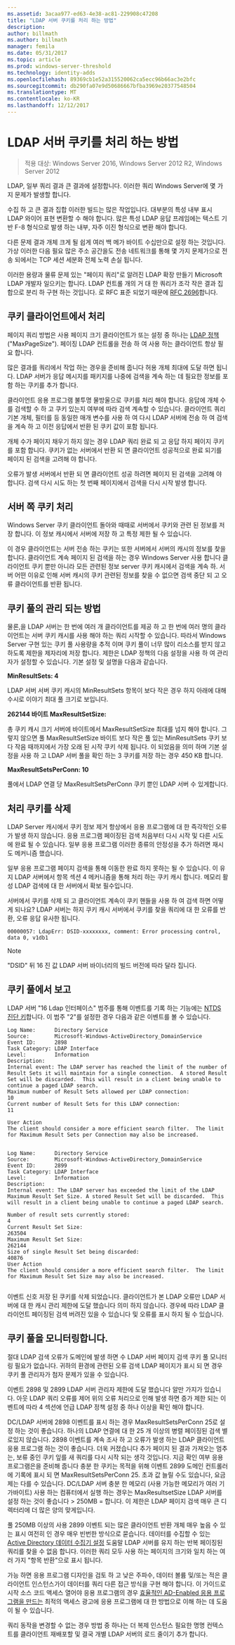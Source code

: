 ```yaml
---
ms.assetid: 3acaa977-ed63-4e38-ac81-229908c47208
title: "LDAP 서버 쿠키를 처리 하는 방법"
description: 
author: billmath
ms.author: billmath
manager: femila
ms.date: 05/31/2017
ms.topic: article
ms.prod: windows-server-threshold
ms.technology: identity-adds
ms.openlocfilehash: 89369cb1e52a315520062ca5ecc96b66ac3e2bfc
ms.sourcegitcommit: db290fa07e9d50686667bfba3969e20377548504
ms.translationtype: MT
ms.contentlocale: ko-KR
ms.lasthandoff: 12/12/2017
---
```

# <a name="how-ldap-server-cookies-are-handled"></a>LDAP 서버 쿠키를 처리 하는 방법

>적용 대상: Windows Server 2016, Windows Server 2012 R2, Windows Server 2012

LDAP, 일부 쿼리 결과 큰 결과에 설정합니다. 이러한 쿼리 Windows Server에 몇 가지 문제가 발생할 합니다.  
  
수집 하 고 큰 결과 집합 이러한 빌드는 많은 작업입니다. 대부분의 특성 내부 표시 LDAP 와이어 표현 변환할 수 해야 합니다. 많은 특성 LDAP 응답 프레임에는 텍스트 기반 F-8 형식으로 발생 하는 내부, 자주 이진 형식으로 변환 해야 합니다.  
  
다른 문제 결과 개체 크게 될 쉽게 여러 백 메가 바이트 수십만으로 설정 하는 것입니다. 가상 이러한 다음 필요 많은 주소 공간을도 전송 네트워크를 통해 몇 가지 문제가으로 전송 되에서는 TCP 세션 세분화 전체 노력 손실 됩니다.  
  
이러한 용량과 물류 문제 있는 "페이지 쿼리"로 알려진 LDAP 확장 만들기 Microsoft LDAP 개발자 일으키는 합니다. LDAP 컨트롤 개의 거 대 한 쿼리가 조각 작은 결과 집합으로 분리 하 구현 하는 것입니다. 로 RFC 표준 되었기 때문에 [RFC 2696](http://www.ietf.org/rfc/rfc2696)합니다.  
  
## <a name="cookie-handling-on-client"></a>쿠키 클라이언트에서 처리  
페이지 쿼리 방법은 사용 페이지 크기 클라이언트가 또는 설정 중 하나는 [LDAP 정책](https://support.microsoft.com/kb/315071/en-us) ("MaxPageSize"). 페이징 LDAP 컨트롤을 전송 하 여 사용 하는 클라이언트 항상 필요 합니다.  

  
많은 결과를 쿼리에서 작업 하는 경우을 준비해 줍니다 허용 개체 최대에 도달 하면 됩니다. LDAP 서버가 응답 메시지를 패키지를 나중에 검색을 계속 하는 데 필요한 정보를 포함 하는 쿠키를 추가 합니다.  
  
클라이언트 응용 프로그램 불투명 물방울으로 쿠키를 처리 해야 합니다. 응답에 개체 수를 검색할 수 하 고 쿠키 있는지 여부에 따라 검색 계속할 수 있습니다. 클라이언트 쿼리 기본 개체, 필터를 등 동일한 매개 변수를 사용 하 여 다시 LDAP 서버에 전송 하 여 검색을 계속 하 고 이전 응답에서 반환 된 쿠키 값이 포함 됩니다.  
  
개체 수가 페이지 채우기 하지 않는 경우 LDAP 쿼리 완료 되 고 응답 하지 페이지 쿠키를 포함 합니다. 쿠키가 없는 서버에서 반환 되 면 클라이언트 성공적으로 완료 되기를 페이지 된 검색을 고려해 야 합니다.  
  
오류가 발생 서버에서 반환 되 면 클라이언트 성공 하려면 페이지 된 검색을 고려해 야 합니다. 검색 다시 시도 하는 첫 번째 페이지에서 검색을 다시 시작 발생 합니다.  
  
## <a name="server-side-cookie-handling"></a>서버 쪽 쿠키 처리  
Windows Server 쿠키 클라이언트 돌아와 때때로 서버에서 쿠키와 관련 된 정보를 저장 합니다. 이 정보 캐시에서 서버에 저장 하 고 특정 제한 될 수 있습니다.  
  
이 경우 클라이언트는 서버 전송 하는 쿠키는 또한 서버에서 서버의 캐시의 정보를 찾을 합니다. 클라이언트 계속 페이지 된 검색을 하는 경우 Windows Server 사용 합니다 클라이언트 쿠키 뿐만 아니라 모든 관련된 정보 server 쿠키 캐시에서 검색을 계속 하. 서버 어떤 이유로 인해 서버 캐시의 쿠키 관련된 정보를 찾을 수 없으면 검색 중단 되 고 오류 클라이언트를 반환 됩니다.  
  
## <a name="how-the-cookie-pool-is-managed"></a>쿠키 풀의 관리 되는 방법  
물론,을 LDAP 서버는 한 번에 여러 개 클라이언트를 제공 하 고 한 번에 여러 명의 클라이언트는 서버 쿠키 캐시를 사용 해야 하는 쿼리 시작할 수 있습니다. 따라서 Windows Server 구현 있는 쿠키 풀 사용량을 추적 이며 쿠키 풀이 너무 많이 리소스를 받지 않고 하도록 제한을 제자리에 저장 합니다. 제한은 LDAP 정책의 다음 설정을 사용 하 여 관리자가 설정할 수 있습니다. 기본 설정 및 설명을 다음과 같습니다.  
  
**MinResultSets: 4**  
  
LDAP 서버 서버 쿠키 캐시의 MinResultSets 항목이 보다 작은 경우 하지 아래에 대해 수시로 이야기 최대 풀 크기로 보입니다.  
  
**262144 바이트 MaxResultSetSize:**  
  
총 쿠키 캐시 크기 서버에 바이트에서 MaxResultSetSize 최대를 넘지 해야 합니다. 그렇지 않으면 풀 MaxResultSetSize 바이트 보다 작은 풀 있는 MinResultSets 쿠키 보다 작음 때까지에서 가장 오래 된 시작 쿠키 삭제 됩니다. 이 되었음을 의미 하며 기본 설정을 사용 하 고 LDAP 서버 풀을 확인 하는 3 쿠키를 저장 하는 경우 450 KB 합니다.  
  
**MaxResultSetsPerConn: 10**  
  
풀에서 LDAP 연결 당 MaxResultSetsPerConn 쿠키 뿐인 LDAP 서버 수 있게합니다.  
  
## <a name="handling-deleted-cookies"></a>처리 쿠키를 삭제  
LDAP Server 캐시에서 쿠키 정보 제거 항상에서 응용 프로그램에 대 한 즉각적인 오류가 발생 하지 않습니다. 응용 프로그램 페이징된 검색 처음부터 다시 시작 및 다른 시도에 완료 될 수 있습니다. 일부 응용 프로그램 이러한 종류의 안정성을 추가 하려면 재시도 메커니즘 했습니다.  
  
일부 응용 프로그램 페이지 검색을 통해 이동한 완료 하지 못하는 될 수 있습니다. 이 유지 LDAP 서버에서 항목 섹션 4 메커니즘을 통해 처리 하는 쿠키 캐시 합니다. 메모리 활성 LDAP 검색에 대 한 서버에서 확보 필수입니다.  
  
서버에서 쿠키를 삭제 되 고 클라이언트 계속이 쿠키 핸들을 사용 하 여 검색 하면 어떻게 되나요? LDAP 서버는 하지 쿠키 캐시 서버에서 쿠키를 찾을 쿼리에 대 한 오류를 반환, 오류 응답 유사한 됩니다.  
  
```  
00000057: LdapErr: DSID-xxxxxxxx, comment: Error processing control, data 0, v1db1  
```  
  
> [!NOTE]  
> "DSID" 뒤 16 진 값 LDAP 서버 바이너리의 빌드 버전에 따라 달라 집니다.  
  
## <a name="reporting-on-the-cookie-pool"></a>쿠키 풀에서 보고  
LDAP 서버 "16 Ldap 인터페이스" 범주를 통해 이벤트를 기록 하는 기능에는 [NTDS 진단 키](https://support.microsoft.com/kb/314980/en-us)합니다. 이 범주 "2"를 설정한 경우 다음과 같은 이벤트를 볼 수 있습니다.  
  
```  
Log Name:      Directory Service  
Source:        Microsoft-Windows-ActiveDirectory_DomainService  
Event ID:      2898  
Task Category: LDAP Interface  
Level:         Information  
Description:  
Internal event: The LDAP server has reached the limit of the number of Result Sets it will maintain for a single connection.  A stored Result Set will be discarded.  This will result in a client being unable to continue a paged LDAP search.  
Maximum number of Result Sets allowed per LDAP connection:  
10  
Current number of Result Sets for this LDAP connection:  
11  
  
User Action  
The client should consider a more efficient search filter.  The limit for Maximum Result Sets per Connection may also be increased.  
  
```  
  
```  
Log Name:      Directory Service  
Source:        Microsoft-Windows-ActiveDirectory_DomainService  
Event ID:      2899  
Task Category: LDAP Interface  
Level:         Information  
Description:  
Internal event: The LDAP server has exceeded the limit of the LDAP Maximum Result Set Size. A stored Result Set will be discarded.  This will result in a client being unable to continue a paged LDAP search.   
  
Number of result sets currently stored:   
4   
Current Result Set Size:   
263504   
Maximum Result Set Size:   
262144   
Size of single Result Set being discarded:   
40876   
User Action   
The client should consider a more efficient search filter.  The limit for Maximum Result Set Size may also be increased.  
  
```  
  
이벤트 신호 저장 된 쿠키를 삭제 되었습니다. 클라이언트가 본 LDAP 오류만 LDAP 서버에 대 한 캐시 관리 제한에 도달 했습니다 의미 하지 않습니다.  경우에 따라 LDAP 클라이언트 페이징된 검색 버려진 있을 수 있습니다 및 오류를 표시 하지 될 수 있습니다.  
  
## <a name="monitoring-the-cookie-pool"></a>쿠키 풀을 모니터링합니다.  
절대 LDAP 검색 오류가 도메인에 발생 하면 수 LDAP 서버 페이지 검색 쿠키 풀 모니터링 필요가 없습니다. 귀하의 환경에 관련된 오류 검색 LDAP 페이지가 표시 되 면 경우 쿠키 풀 관리자가 첨자 문제가 있을 수 있습니다.  
  
이벤트 2898 및 2899 LDAP 서버 관리자 제한에 도달 했습니다 알만 가지가 있습니다. 아웃 LDAP 쿼리 오류를 제어 위의 오류 처리으로 인해 발생 하면 증가 제한 되는 이벤트에 따라 4 섹션에 언급 LDAP 정책 설정 중 하나 이상을 확인 해야 합니다.  
  
DC/LDAP 서버에 2898 이벤트를 표시 하는 경우 MaxResultSetsPerConn 25로 설정 하는 것이 좋습니다. 하나의 LDAP 연결에 대 한 25 개 이상의 병렬 페이징된 검색 별로있지 않습니다. 2898 이벤트를 계속 조사 하 고 오류가 발생 하는 LDAP 클라이언트 응용 프로그램 하는 것이 좋습니다. 더욱 커졌습니다 추가 페이지 된 결과 가져오는 멈추는, 보류 중인 쿠키 잎를 새 쿼리를 다시 시작 되는 생각 것입니다. 지금 확인 여부 응용 프로그램은을 준비해 줍니다 충분 한 쿠키는 목적을 위해 이벤트 2899 도메인 컨트롤러에 기록에 표시 되 면 MaxResultSetsPerConn 25. 초과 값 늘릴 수도 있습니다, 요금제는 다를 수 있습니다. DC/LDAP 서버 충분 한 메모리 (사용 가능한 메모리가 여러 기가바이트) 사용 하는 컴퓨터에서 실행 하는 경우는 MaxResultsetSize LDAP 서버를 설정 하는 것이 좋습니다 > 250MB = 합니다. 이 제한은 LDAP 페이지 검색 매우 큰 디렉터리에 더 많은 양의 맞게입니다.  
  
풀 250MB 이상의 사용 2899 이벤트 되는 많은 클라이언트 반환 개체 매우 높음 수 있는 표시 여전히 인 경우 매우 빈번한 방식으로 묻습니다. 데이터를 수집할 수 있는 [Active Directory 데이터 수집기 설정](http://blogs.technet.com/b/askds/archive/2010/06/08/son-of-spa-ad-data-collector-sets-in-win2008-and-beyond.aspx) 도움말 LDAP 서버를 유지 하는 반복 페이징된 쿼리를 찾을 수 없음 합니다. 이러한 쿼리 모두 사용 하는 페이지의 크기와 일치 하는 여러 가지 "항목 반환"으로 표시 됩니다.  
  
가능 하면 응용 프로그램 디자인을 검토 하 고 낮은 주파수, 데이터 볼륨 및/또는 적은 클라이언트 인스턴스가이 데이터를 쿼리 다른 접근 방식을 구현 해야 합니다. 이 가이드로 시작 소스 코드 액세스 열어야 응용 프로그램의 경우 [효율적인 AD-Enabled 응용 프로그램을 만드는](https://msdn.microsoft.com/en-us/library/ms808539.aspx) 최적의 액세스 광고에 응용 프로그램에 대 한 방법으로 이해 하는 데 도움이 될 수 있습니다.  
  
쿼리 동작을 변경할 수 없는 경우 방법 중 하나는 더 복제 인스턴스 필요한 명명 컨텍스트를 클라이언트 재배포할 및 결국 개별 LDAP 서버의 로드 줄이기 추가 합니다.  
  


